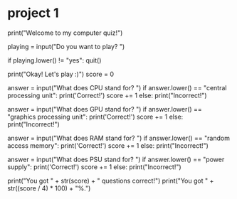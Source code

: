 # project 1

print("Welcome to my computer quiz!")

playing = input("Do you want to play? ")

if playing.lower() != "yes":
    quit()

print("Okay! Let's play :)")
score = 0

answer = input("What does CPU stand for? ")
if answer.lower() == "central processing unit":
    print('Correct!')
    score += 1
else:
    print("Incorrect!")

answer = input("What does GPU stand for? ")
if answer.lower() == "graphics processing unit":
    print('Correct!')
    score += 1
else:
    print("Incorrect!")

answer = input("What does RAM stand for? ")
if answer.lower() == "random access memory":
    print('Correct!')
    score += 1
else:
    print("Incorrect!")

answer = input("What does PSU stand for? ")
if answer.lower() == "power supply":
    print('Correct!')
    score += 1
else:
    print("Incorrect!")

print("You got " + str(score) + " questions correct!")
print("You got " + str((score / 4) * 100) + "%.")

